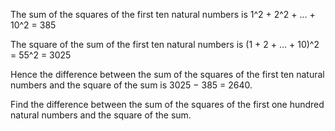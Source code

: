 The sum of the squares of the first ten natural numbers is
1^2 + 2^2 + ... + 10^2 = 385

The square of the sum of the first ten natural numbers is
(1 + 2 + ... + 10)^2 = 55^2 = 3025

Hence the difference between the sum of the squares of the first ten natural numbers and the square of the sum is 3025 − 385 = 2640.

Find the difference between the sum of the squares of the first one hundred natural numbers and the square of the sum.
